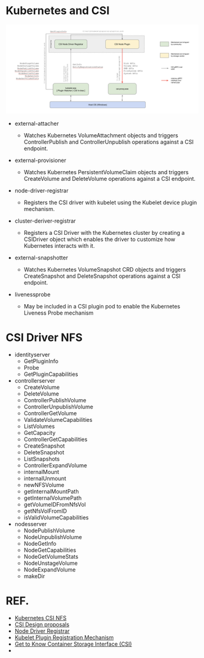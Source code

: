 # Kubernetes and CSI

<p align="center"><img src="images/k8s-csi-fig1.png" /></p>


- external-attacher 
    - Watches Kubernetes VolumeAttachment objects and triggers ControllerPublish and ControllerUnpublish operations against a CSI endpoint.

- external-provisioner
    - Watches Kubernetes PersistentVolumeClaim objects and triggers CreateVolume and DeleteVolume operations against a CSI endpoint.

- node-driver-registrar
    - Registers the CSI driver with kubelet using the Kubelet device plugin mechanism.

- cluster-deriver-registrar
    - Registers a CSI Driver with the Kubernetes cluster by creating a CSIDriver object which enables the driver to customize how Kubernetes interacts with it.

- external-snapshotter
    - Watches Kubernetes VolumeSnapshot CRD objects and triggers CreateSnapshot and DeleteSnapshot operations against a CSI endpoint.

- livenessprobe
    - May be included in a CSI plugin pod to enable the Kubernetes Liveness Probe mechanism

# CSI Driver NFS

- identityserver
    - GetPluginInfo
    - Probe
    - GetPluginCapabilities
- controllerserver
    - CreateVolume
    - DeleteVolume
    - ControllerPublishVolume
    - ControllerUnpublishVolume
    - ControllerGetVolume
    - ValidateVolumeCapabilities
    - ListVolumes
    - GetCapacity
    - ControllerGetCapabilities
    - CreateSnapshot
    - DeleteSnapshot
    - ListSnapshots
    - ControllerExpandVolume
    - internalMount
    - internalUnmount
    - newNFSVolume
    - getInternalMountPath
    - getInternalVolumePath
    - getVolumeIDFromNfsVol
    - getNfsVolFromID
    - isValidVolumeCapabilities
- nodesserver
    - NodePublishVolume
    - NodeUnpublishVolume
    - NodeGetInfo
    - NodeGetCapabilities
    - NodeGetVolumeStats
    - NodeUnstageVolume
    - NodeExpandVolume
    - makeDir

# REF.
- [Kubernetes CSI NFS](https://github.com/kubernetes-csi/csi-driver-nfs)
- [CSI Design proposals](https://github.com/kubernetes/design-proposals-archive/blob/main/storage/container-storage-interface.md#topology-representation-in-node-objects)
- [Node Driver Registrar](https://github.com/kubernetes-csi/node-driver-registrar/blob/master/README.md)
- [Kubelet Plugin Registration Mechanism](https://kubernetes.io/docs/concepts/extend-kubernetes/compute-storage-net/device-plugins/#device-plugin-registration)
- [Get to Know Container Storage Interface (CSI)](https://www.alibabacloud.com/blog/get-to-know-container-storage-interface-csi_598094)
-